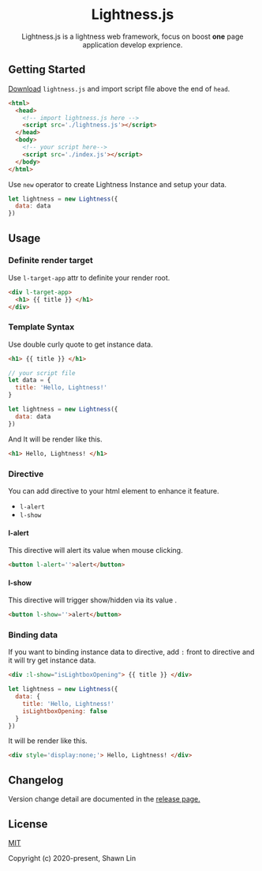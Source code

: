 <h1 align="center"> Lightness.js</h1>
<p align="center">Lightness.js is a lightness web framework, focus on boost <strong>one</strong> page application develop exprience.</p>



## Getting Started
[Download](https://raw.githubusercontent.com/shawnlin0201/Lightness.js/master/lightness.js) `lightness.js` and import script file above the end of `head`.

```html
<html>
  <head>
    <!-- import lightness.js here -->
    <script src='./lightness.js'></script>
  </head>
  <body>
    <!-- your script here-->
    <script src='./index.js'></script>
  </body>
</html>
```

Use `new` operator to create Lightness Instance and setup your data.
```js
let lightness = new Lightness({
  data: data
})
```

## Usage
### Definite render target
Use `l-target-app` attr to definite your render root.
```html
<div l-target-app>
  <h1> {{ title }} </h1>
</div>
```
### Template Syntax
Use double curly quote to get instance data.
```html
<h1> {{ title }} </h1>
```
```js
// your script file
let data = {
  title: 'Hello, Lightness!'
}

let lightness = new Lightness({
  data: data
})
```
And It will be render like this.
```html
<h1> Hello, Lightness! </h1>
```

### Directive
You can add directive to your html element to enhance it feature.
- `l-alert`
- `l-show`

#### l-alert
This directive will alert its value when mouse clicking.
```html
<button l-alert=''>alert</button>
```

#### l-show
This directive will trigger show/hidden via its <boolean>value .
```html
<button l-show=''>alert</button>
```
  
### Binding data
If you want to binding instance data to directive, add `:` front to directive and it will try get instance data.
```html
<div :l-show="isLightboxOpening"> {{ title }} </div>
```

```js
let lightness = new Lightness({
  data: {
    title: 'Hello, Lightness!'
    isLightboxOpening: false
  }
})
```
It will be render like this.
```html
<div style='display:none;'> Hello, Lightness! </div>
```
## Changelog
Version change detail are documented in the [release page.](https://github.com/shawnlin0201/Lightness.js/releases)

## License

[MIT](https://github.com/shawnlin0201/Lightness.js/blob/master/LICENSE)

Copyright (c) 2020-present, Shawn Lin
